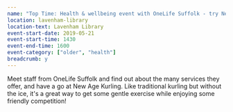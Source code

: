 ```yaml
---
name: "Top Time: Health & wellbeing event with OneLife Suffolk - try New Age Kurling!"
location: lavenham-library
location-text: Lavenham Library
event-start-date: 2019-05-21
event-start-time: 1430
event-end-time: 1600
event-category: ["older", "health"]
breadcrumb: y
---
```


Meet staff from OneLife Suffolk and find out about the many services they offer, and have a go at New Age Kurling. Like traditional kurling but without the ice, it's a great way to get some gentle exercise while enjoying some friendly competition!

